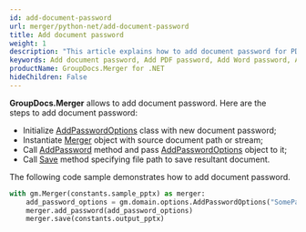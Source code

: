 ```yaml
---
id: add-document-password
url: merger/python-net/add-document-password
title: Add document password
weight: 1
description: "This article explains how to add document password for PDF, Word, Excel, PowerPoint and  other file types using GroupDocs.Merger for .NET."
keywords: Add document password, Add PDF password, Add Word password, Add Excel password, Add PowerPoint password
productName: GroupDocs.Merger for .NET
hideChildren: False
---
```

**GroupDocs.Merger** allows to add document password. Here are the steps to add document password:

*   Initialize [AddPasswordOptions](https://reference.groupdocs.com/merger/python-net/groupdocs.merger.domain.options/addpasswordoptions) class with new document password;
*   Instantiate [Merger](https://reference.groupdocs.com/merger/python-net/groupdocs.merger/merger) object with source document path or stream;
*   Call [AddPassword](https://reference.groupdocs.com/merger/python-net/groupdocs.merger/merger/addpassword) method and pass [AddPasswordOptions](https://reference.groupdocs.com/merger/python-net/groupdocs.merger.domain.options/addpasswordoptions) object to it;
*   Call [Save](https://reference.groupdocs.com/merger/python-net/groupdocs.merger/merger/save/#save_1) method specifying file path to save resultant document.

The following code sample demonstrates how to add document password.

```python
with gm.Merger(constants.sample_pptx) as merger:
    add_password_options = gm.domain.options.AddPasswordOptions("SomePasswordString")
    merger.add_password(add_password_options)
    merger.save(constants.output_pptx)
```
